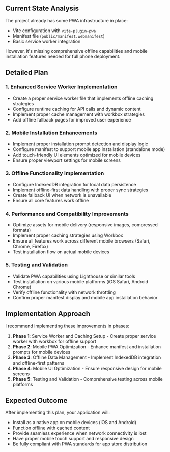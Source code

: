 ## Current State Analysis
The project already has some PWA infrastructure in place:
- Vite configuration with `vite-plugin-pwa` 
- Manifest file (`public/manifest.webmanifest`)
- Basic service worker integration

However, it's missing comprehensive offline capabilities and mobile installation features needed for full phone deployment.

## Detailed Plan

### 1. Enhanced Service Worker Implementation
- Create a proper service worker file that implements offline caching strategies
- Configure runtime caching for API calls and dynamic content  
- Implement proper cache management with workbox strategies
- Add offline fallback pages for improved user experience

### 2. Mobile Installation Enhancements
- Implement proper installation prompt detection and display logic
- Configure manifest to support mobile app installation (standalone mode)
- Add touch-friendly UI elements optimized for mobile devices
- Ensure proper viewport settings for mobile screens

### 3. Offline Functionality Implementation
- Configure IndexedDB integration for local data persistence 
- Implement offline-first data handling with proper sync strategies
- Create fallback UI when network is unavailable
- Ensure all core features work offline

### 4. Performance and Compatibility Improvements
- Optimize assets for mobile delivery (responsive images, compressed formats)
- Implement proper caching strategies using Workbox
- Ensure all features work across different mobile browsers (Safari, Chrome, Firefox)
- Test installation flow on actual mobile devices

### 5. Testing and Validation
- Validate PWA capabilities using Lighthouse or similar tools
- Test installation on various mobile platforms (iOS Safari, Android Chrome)
- Verify offline functionality with network throttling
- Confirm proper manifest display and mobile app installation behavior

## Implementation Approach

I recommend implementing these improvements in phases:

1. **Phase 1**: Service Worker and Caching Setup - Create proper service worker with workbox for offline support
2. **Phase 2**: Mobile PWA Optimization - Enhance manifest and installation prompts for mobile devices  
3. **Phase 3**: Offline Data Management - Implement IndexedDB integration and offline-first patterns
4. **Phase 4**: Mobile UI Optimization - Ensure responsive design for mobile screens
5. **Phase 5**: Testing and Validation - Comprehensive testing across mobile platforms

## Expected Outcome
After implementing this plan, your application will:
- Install as a native app on mobile devices (iOS and Android)
- Function offline with cached content
- Provide seamless experience when network connectivity is lost
- Have proper mobile touch support and responsive design
- Be fully compliant with PWA standards for app store distribution